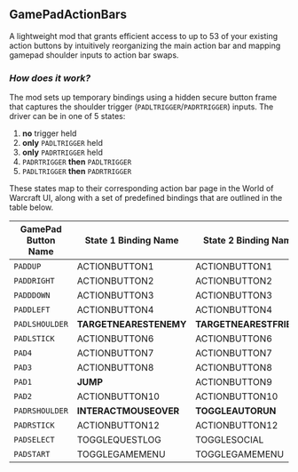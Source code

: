## GamePadActionBars
A lightweight mod that grants efficient access to up to 53 of your existing action buttons by intuitively reorganizing the main action bar and mapping gamepad shoulder inputs to action bar swaps.

### _How does it work?_
The mod sets up temporary bindings using a hidden secure button frame that captures the shoulder trigger (`PADLTRIGGER`/`PADRTRIGGER`) inputs. The driver can be in one of 5 states:

1. **no** trigger held
2. **only** `PADLTRIGGER` held
3. **only** `PADRTRIGGER` held
4. `PADRTRIGGER` **then** `PADLTRIGGER`
5. `PADLTRIGGER` **then** `PADRTRIGGER`

These states map to their corresponding action bar page in the World of Warcraft UI, along with a set of predefined bindings that are outlined in the table below.

| GamePad Button Name | State 1 Binding Name    | State 2 Binding Name    | State 3 Binding Name | State 4-5 Binding Name |
| ------------------- | ----------------------- | ----------------------- | -------------------- | ---------------------- |
| `PADDUP`            | ACTIONBUTTON1           | ACTIONBUTTON1           | ACTIONBUTTON1        | ACTIONBUTTON1          |
| `PADDRIGHT`         | ACTIONBUTTON2           | ACTIONBUTTON2           | ACTIONBUTTON2        | ACTIONBUTTON2          |
| `PADDDOWN`          | ACTIONBUTTON3           | ACTIONBUTTON3           | ACTIONBUTTON3        | ACTIONBUTTON3          |
| `PADDLEFT`          | ACTIONBUTTON4           | ACTIONBUTTON4           | ACTIONBUTTON4        | ACTIONBUTTON4          |
| `PADLSHOULDER`      | **TARGETNEARESTENEMY**  | **TARGETNEARESTFRIEND** | **FLIPCAMERAYAW**    | ACTIONBUTTON5          |
| `PADLSTICK`         | ACTIONBUTTON6           | ACTIONBUTTON6           | ACTIONBUTTON6        | ACTIONBUTTON6          |
| `PAD4`              | ACTIONBUTTON7           | ACTIONBUTTON7           | ACTIONBUTTON7        | ACTIONBUTTON7          |
| `PAD3`              | ACTIONBUTTON8           | ACTIONBUTTON8           | ACTIONBUTTON8        | ACTIONBUTTON8          |
| `PAD1`              | **JUMP**                | ACTIONBUTTON9           | ACTIONBUTTON9        | ACTIONBUTTON9          |
| `PAD2`              | ACTIONBUTTON10          | ACTIONBUTTON10          | ACTIONBUTTON10       | ACTIONBUTTON10         |
| `PADRSHOULDER`      | **INTERACTMOUSEOVER**   | **TOGGLEAUTORUN**       | **TOGGLESHEATH**     | ACTIONBUTTON11         |
| `PADRSTICK`         | ACTIONBUTTON12          | ACTIONBUTTON12          | ACTIONBUTTON12       | ACTIONBUTTON12         |
| `PADSELECT`         | TOGGLEQUESTLOG          | TOGGLESOCIAL            | TOGGLECHARACTER0     | TOGGLEQUESTLOG         |
| `PADSTART`          | TOGGLEGAMEMENU          | TOGGLEGAMEMENU          | TOGGLEGAMEMENU       | TOGGLEGAMEMENU         |
